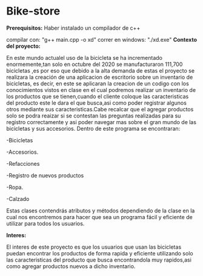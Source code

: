 # Bike-store

**Prerequisitos:**
Haber instalado un compilador de c++

compilar con: "g++ main.cpp -o xd" correr en windows: "./xd.exe"
**Contexto del proyecto:**

En este mundo actualel uso de  la bicicleta se ha incrementado enormemente,tan solo en octubre del 2020 se manufacturaron 111,700 bicicletas ,es por eso que debido a la alta demanda de estas el proyecto se realizara la creación de una aplicacion de escritorio sobre un inventario de bicicletas, es decir, en este se aplicaran la creacion de un codigo con los  conocimientos vistos en clase en el cual podremos realizar un inventario de los productos que se tienen,cuando el cliente coloque  las caracteristicas del producto este le dara el que busca,asi como poder registrar algunos otros mediante sus caracteristicas.Cabe recalcar que el agregar productos solo se podra reaizar si se contestan las preguntas realizadas para su registro correctamente y asi poder navegar mas sobre el gran mundo de las bicicletas y sus accesorios.
Dentro de este programa se encontraran:

-Bicicletas

-Accesorios.

-Refacciones

-Registro de nuevos productos 

-Ropa.

-Calzado

Estas clases contendrás atributos y métodos dependiendo de la clase en la cual nos encontremos para hacer que sea un programa fácil y eficiente de utilizar para todos los usuarios.

**Interes:**

El interes de este proyecto es que los usuarios que usan las bicicletas puedan encontrar los productos de forma rapida y eficiente utilizando solo las caracteristicas del producto que busca encontrandola muy rapidos,asi como agregar productos nuevos a dicho inventario.
